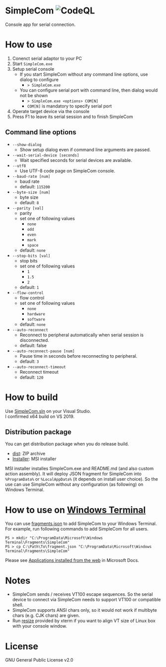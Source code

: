 SimpleCom
![CodeQL](../../workflows/CodeQL/badge.svg)
===================

Console app for serial connection.

# How to use

1. Conenct serial adaptor to your PC
2. Start `SimpleCom.exe`
3. Setup serial console
    * If you start SimpleCom without any command line options, use dialog to configure
        * `> SimpleCom.exe`
    * You can configure serial port with command line, then dialog would not be shown
        * `> SimpleCom.exe <options> COM[N]`
        * `COM[N]` is mandatory to specify serial port
4. Operate target device via the console
5. Press F1 to leave its serial session and to finish SimpleCom

## Command line options

* `--show-dialog`
    * Show setup dialog even if command line arguments are passed.
* `--wait-serial-device [seconds]`
    * Wait specified seconds for serial devices are available.
* `--utf8`
    * Use UTF-8 code page on SimpleCom console.
* `--baud-rate [num]`
    * baud rate
    * default: `115200`
* `--byte-size [num]`
    * byte size
    * default: `8`
* `--parity [val]`
    * parity
    * set one of following values
        * `none`
        * `odd`
        * `even`
        * `mark`
        * `space`
    * default: `none`
* `--stop-bits [val]`
    * stop bits
    * set one of following values
        * `1`
        * `1.5`
        * `2`
    * default: `1`
* `--flow-control`
    * flow control
    * set one of following values
        * `none`
        * `hardware`
        * `software`
    * default: `none`
* `--auto-reconnect`
    * Reconnect to peripheral automatically when serial session is disconnected.
    * default: false
* `--auto-reconnect-pause [num]`
    * Pause time in seconds before reconnecting to peripheral.
    * default: `3`
* `--auto-reconnect-timeout`
    * Reconnect timeout
    * default: `120`

# How to build

Use [SimpleCom.sln](https://github.com/YaSuenag/SimpleCom/blob/master/SimpleCom.sln) on your Visual Studio.  
I confirmed x64 build on VS 2019.

## Distribution package

You can get distribution package when you do release build.

* [dist](dist): ZIP archive
* [Installer](Installer): MSI installer

MSI installer installes SimpleCom.exe and README.md (and also custom action assembly). It will deploy JSON fragment for SimpleCom into `%ProgramData%` or `%LocalAppData%` (it depends on install user choice). So the use can use SimpleCom without any configuration (as following) on Windows Terminal.

# How to use on [Windows Terminal](https://github.com/microsoft/terminal)

You can use [fragments.json](fragments.json) to add SimpleCom to your Windows Terminal.  
For example, run following commands to add SimpleCom for all users.

```
PS > mkdir "C:\ProgramData\Microsoft\Windows Terminal\Fragments\SimpleCom"
PS > cp C:\Path\To\fragment.json "C:\ProgramData\Microsoft\Windows Terminal\Fragments\SimpleCom"
```

Please see [Applications installed from the web](https://docs.microsoft.com/ja-jp/windows/terminal/json-fragment-extensions#applications-installed-from-the-web) in Microsoft Docs.

# Notes

* SimpleCom sends / receives VT100 escape sequences. So the serial device to connect via SimpleCom needs to support VT100 or compatible shell.
* SimpleCom supports ANSI chars only, so it would not work if multibyte chars (e.g. CJK chars) are given.
* Run [resize](https://linux.die.net/man/1/resize) provided by xterm if you want to align VT size of Linux box with your console window.

# License

GNU General Public License v2.0

